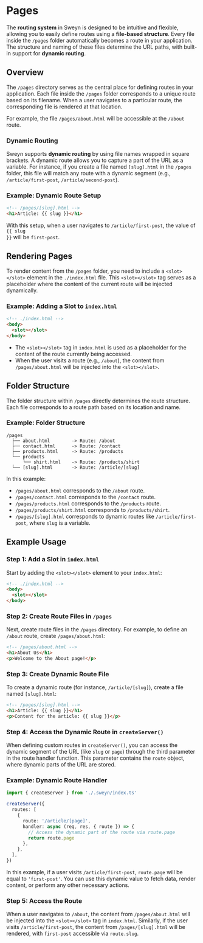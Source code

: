 # Pages <Badge type="tip" text="server" /> <Badge type="warning" text="client" />

The **routing system** in Sweyn is designed to be intuitive and flexible, allowing you to easily define routes using a **file-based structure**. Every file inside the `/pages` folder automatically becomes a route in your application. The structure and naming of these files determine the URL paths, with built-in support for **dynamic routing**.

## Overview

The `/pages` directory serves as the central place for defining routes in your application. Each file inside the `/pages` folder corresponds to a unique route based on its filename. When a user navigates to a particular route, the corresponding file is rendered at that location.

For example, the file `/pages/about.html` will be accessible at the `/about` route.

### Dynamic Routing

Sweyn supports **dynamic routing** by using file names wrapped in square brackets. A dynamic route allows you to capture a part of the URL as a variable. For instance, if you create a file named `[slug].html` in the `/pages` folder, this file will match any route with a dynamic segment (e.g., `/article/first-post`, `/article/second-post`).

### Example: Dynamic Route Setup

```html
<!-- /pages/[slug].html -->
<h1>Article: {{ slug }}</h1>
```

With this setup, when a user navigates to `/article/first-post`, the value of <code v-pre>{{ slug }}</code> will be `first-post`.

## Rendering Pages

To render content from the `/pages` folder, you need to include a `<slot></slot>` element in the `./index.html` file. This `<slot></slot>` tag serves as a placeholder where the content of the current route will be injected dynamically.

### Example: Adding a Slot to `index.html`

```html
<!-- ./index.html -->
<body>
  <slot></slot>
</body>
```

- The `<slot></slot>` tag in `index.html` is used as a placeholder for the content of the route currently being accessed.
- When the user visits a route (e.g., `/about`), the content from `/pages/about.html` will be injected into the `<slot></slot>`.

## Folder Structure

The folder structure within `/pages` directly determines the route structure. Each file corresponds to a route path based on its location and name.

### Example: Folder Structure

```
/pages
  ├── about.html        -> Route: /about
  ├── contact.html      -> Route: /contact
  ├── products.html     -> Route: /products
  └── products
      └── shirt.html    -> Route: /products/shirt
  └── [slug].html       -> Route: /article/[slug]
```

In this example:
- `/pages/about.html` corresponds to the `/about` route.
- `/pages/contact.html` corresponds to the `/contact` route.
- `/pages/products.html` corresponds to the `/products` route.
- `/pages/products/shirt.html` corresponds to `/products/shirt`.
- `/pages/[slug].html` corresponds to dynamic routes like `/article/first-post`, where `slug` is a variable.

## Example Usage

### Step 1: Add a Slot in `index.html`

Start by adding the `<slot></slot>` element to your `index.html`:

```html
<!-- ./index.html -->
<body>
  <slot></slot>
</body>
```

### Step 2: Create Route Files in `/pages`

Next, create route files in the `/pages` directory. For example, to define an `/about` route, create `/pages/about.html`:

```html
<!-- /pages/about.html -->
<h1>About Us</h1>
<p>Welcome to the About page!</p>
```

### Step 3: Create Dynamic Route File

To create a dynamic route (for instance, `/article/[slug]`), create a file named `[slug].html`:

```html
<!-- /pages/[slug].html -->
<h1>Article: {{ slug }}</h1>
<p>Content for the article: {{ slug }}</p>
```

### Step 4: Access the Dynamic Route in `createServer()`

When defining custom routes in `createServer()`, you can access the dynamic segment of the URL (like `slug` or `page`) through the third parameter in the route handler function. This parameter contains the `route` object, where dynamic parts of the URL are stored.

### Example: Dynamic Route Handler

```ts
import { createServer } from './.sweyn/index.ts'

createServer({
  routes: [
    {
      route: '/article/[page]',
      handler: async (req, res, { route }) => {
        // Access the dynamic part of the route via route.page
        return route.page
      },
    },
  ],
})
```

In this example, if a user visits `/article/first-post`, `route.page` will be equal to `'first-post'`. You can use this dynamic value to fetch data, render content, or perform any other necessary actions.

### Step 5: Access the Route

When a user navigates to `/about`, the content from `/pages/about.html` will be injected into the `<slot></slot>` tag in `index.html`. Similarly, if the user visits `/article/first-post`, the content from `/pages/[slug].html` will be rendered, with `first-post` accessible via `route.slug`.
